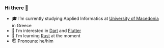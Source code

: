 ### Hi there 👋
- 🎓 I’m currently studying Applied Informatics at [University of Macedonia](https://www.uom.gr/en) in Greece
- 🎯 I’m interested in [Dart](https://dart.dev) and [Flutter](https://flutter.dev)
- 🦀 I’m learning [Rust](https://www.rust-lang.org/) at the moment
- 😇 Pronouns: he/him
